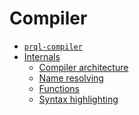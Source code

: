 # Compiler

<!-- markdown-link-check-disable -->
<!-- linking ./internals/README.md as index.html to work around https://github.com/rust-lang/mdBook/issues/984 -->

- [`prql-compiler`](./prql-compiler.md)
- [Internals](./internals/index.html)
  - [Compiler architecture](./internals/compiler-architecture.md)
  - [Name resolving](./internals/name-resolving.md)
  - [Functions](./internals/functional-lang.md)
  - [Syntax highlighting](./internals/syntax-highlighting.md)
